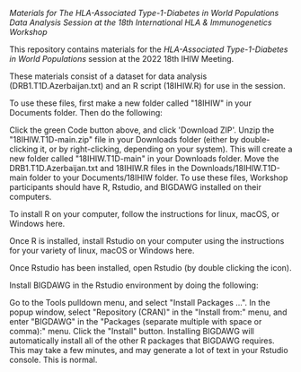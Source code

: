 *Materials for The HLA-Associated Type-1-Diabetes in World Populations Data Analysis Session at the 18th International HLA & Immunogenetics Workshop*

This repository contains materials for the _HLA-Associated Type-1-Diabetes in World Populations_ session at the 2022 18th IHIW Meeting.

These materials consist of a dataset for data analysis (DRB1.T1D.Azerbaijan.txt) and an R script (18IHIW.R) for use in the session.

To use these files, first make a new folder called "18IHIW" in your Documents folder. Then do the following:

Click the green Code button above, and click 'Download ZIP'.
Unzip the "18IHIW.T1D-main.zip" file in your Downloads folder (either by double-clicking it, or by right-clicking, depending on your system). This will create a new folder called "18IHIW.T1D-main" in your Downloads folder.
Move the DRB1.T1D.Azerbaijan.txt and 18IHIW.R files in the Downloads/18IHIW.T1D-main folder to your Documents/18IHIW folder.
To use these files, Workshop participants should have R, Rstudio, and BIGDAWG installed on their computers.

To install R on your computer, follow the instructions for linux, macOS, or Windows here.

Once R is installed, install Rstudio on your computer using the instructions for your variety of linux, macOS or Windows here.

Once Rstudio has been installed, open Rstudio (by double clicking the icon).

Install BIGDAWG in the Rstudio environment by doing the following:

Go to the Tools pulldown menu, and select "Install Packages ...".
In the popup window, select "Repository (CRAN)" in the "Install from:" menu, and enter "BIGDAWG" in the "Packages (separate multiple with space or comma):" menu.
Click the "Install" button.
Installing BIGDAWG will automatically install all of the other R packages that BIGDAWG requires. This may take a few minutes, and may generate a lot of text in your Rstudio console. This is normal.
